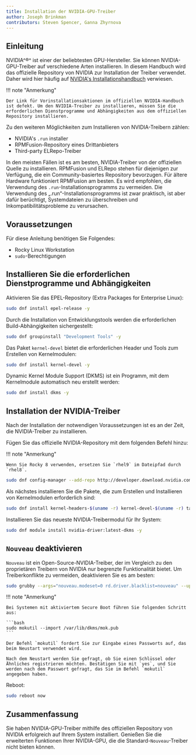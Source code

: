 ```yaml
---
title: Installation der NVIDIA-GPU-Treiber
author: Joseph Brinkman
contributors: Steven Spencer, Ganna Zhyrnova
---
```


## Einleitung

NVIDIA^®^ ist einer der beliebtesten GPU-Hersteller. Sie können NVIDIA-GPU-Treiber auf verschiedene Arten installieren. In diesem Handbuch wird das offizielle Repository von NVIDIA zur Installation der Treiber verwendet. Daher wird hier häufig auf [NVIDIA's Installationshandbuch](https://docs.nvidia.com/cuda/pdf/CUDA_Installation_Guide_Linux.pdf) verwiesen.

!!! note "Anmerkung"

```
Der Link für Vorinstallationsaktionen im offiziellen NVIDIA-Handbuch ist defekt. Um den NVIDIA-Treiber zu installieren, müssen Sie die erforderlichen Dienstprogramme und Abhängigkeiten aus dem offiziellen Repository installieren.
```

Zu den weiteren Möglichkeiten zum Installieren von NVIDIA-Treibern zählen:

 - NVIDIA's `.run` installer
 - RPMFusion-Repository eines Drittanbieters
 - Third-party ELRepo-Treiber

In den meisten Fällen ist es am besten, NVIDIA-Treiber von der offiziellen Quelle zu installieren. RPMFusion und ELRepo stehen für diejenigen zur Verfügung, die ein Community-basiertes Repository bevorzugen. Für ältere Hardware funktioniert RPMFusion am besten. Es wird empfohlen, die Verwendung des `.run`-Installationsprogramms zu vermeiden. Die Verwendung des „.run“-Installationsprogramms ist zwar praktisch, ist aber dafür berüchtigt, Systemdateien zu überschreiben und Inkompatibilitätsprobleme zu verursachen.

## Voraussetzungen

Für diese Anleitung benötigen Sie Folgendes:

 - Rocky Linux Workstation
 - `sudo`-Berechtigungen

## Installieren Sie die erforderlichen Dienstprogramme und Abhängigkeiten

Aktivieren Sie das EPEL-Repository (Extra Packages for Enterprise Linux):

```bash
sudo dnf install epel-release -y
```

Durch die Installation von Entwicklungstools werden die erforderlichen Build-Abhängigkeiten sichergestellt:

```bash
sudo dnf groupinstall "Development Tools" -y
```

Das Paket `kernel-devel` bietet die erforderlichen Header und Tools zum Erstellen von Kernelmodulen:

```bash
sudo dnf install kernel-devel -y
```

Dynamic Kernel Module Support (DKMS) ist ein Programm, mit dem Kernelmodule automatisch neu erstellt werden:

```bash
sudo dnf install dkms -y
```

## Installation der NVIDIA-Treiber

Nach der Installation der notwendigen Voraussetzungen ist es an der Zeit, die NVIDIA-Treiber zu installieren.

Fügen Sie das offizielle NVIDIA-Repository mit dem folgenden Befehl hinzu:

!!! note "Anmerkung"

```
Wenn Sie Rocky 8 verwenden, ersetzen Sie `rhel9` im Dateipfad durch `rhel8`.
```

```bash
sudo dnf config-manager --add-repo http://developer.download.nvidia.com/compute/cuda/repos/rhel9/$(uname -i)/cuda-rhel9.repo
```

Als nächstes installieren Sie die Pakete, die zum Erstellen und Installieren von Kernelmodulen erforderlich sind:

```bash
sudo dnf install kernel-headers-$(uname -r) kernel-devel-$(uname -r) tar bzip2 make automake gcc gcc-c++ pciutils elfutils-libelf-devel libglvnd-opengl libglvnd-glx libglvnd-devel acpid pkgconf dkms -y
```

Installieren Sie das neueste NVIDIA-Treibermodul für Ihr System:

```bash
sudo dnf module install nvidia-driver:latest-dkms -y
```

## `Nouveau` deaktivieren

`Nouveau` ist ein Open-Source-NVIDIA-Treiber, der im Vergleich zu den proprietären Treibern von NVIDIA nur begrenzte Funktionalität bietet. Um Treiberkonflikte zu vermeiden, deaktivieren Sie es am besten:

```bash
sudo grubby --args="nouveau.modeset=0 rd.driver.blacklist=nouveau" --update-kernel=ALL
```

!!! note "Anmerkung"

````
Bei Systemen mit aktiviertem Secure Boot führen Sie folgenden Schritt aus:

```bash
sudo mokutil --import /var/lib/dkms/mok.pub
```

Der Befehl `mokutil` fordert Sie zur Eingabe eines Passworts auf, das beim Neustart verwendet wird.

Nach dem Neustart werden Sie gefragt, ob Sie einen Schlüssel oder Ähnliches registrieren möchten. Bestätigen Sie mit `yes`, und Sie werden nach dem Passwort gefragt, das Sie im Befehl `mokutil` angegeben haben.
````

Reboot:

```bash
sudo reboot now
```

## Zusammenfassung

Sie haben NVIDIA-GPU-Treiber mithilfe des offiziellen Repository von NVIDIA erfolgreich auf Ihrem System installiert. Genießen Sie die erweiterten Funktionen Ihrer NVIDIA-GPU, die die Standard-`Nouveau`-Treiber nicht bieten können.
